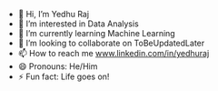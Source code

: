 - 👋 Hi, I’m Yedhu Raj
- 👀 I’m interested in Data Analysis
- 🌱 I’m currently learning Machine Learning
- 💞️ I’m looking to collaborate on ToBeUpdatedLater
- 📫 How to reach me www.linkedin.com/in/yedhuraj
- 😄 Pronouns: He/Him
- ⚡ Fun fact: Life goes on!

<!---
Rajyedhu98/Rajyedhu98 is a ✨ special ✨ repository because its `README.md` (this file) appears on your GitHub profile.
You can click the Preview link to take a look at your changes.
--->

